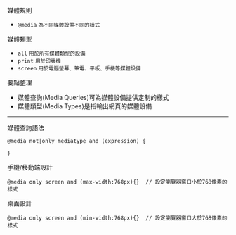 媒體規則
- `@media` <small>為不同媒體設置不同的樣式</small>

媒體類型
- `all` <small>用於所有媒體類型的設備</small>
- `print` <small>用於印表機</small>
- `screen` <small>用於電腦螢幕、筆電、平板、手機等媒體設備</small>

要點整理
- 媒體查詢(Media Queries)可為媒體設備提供定制的樣式
- 媒體類型(Media Types)是指輸出網頁的媒體設備

---

媒體查詢語法
```
@media not|only mediatype and (expression) {

}
```

手機/移動端設計
```
@media only screen and (max-width:768px){}	// 設定瀏覽器窗口小於768像素的樣式
```

桌面設計
```
@media only screen and (min-width:768px){}	// 設定瀏覽器窗口大於768像素的樣式
```